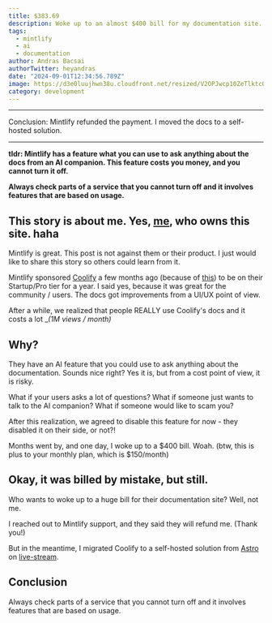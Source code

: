 ```yaml
---
title: $383.69
description: Woke up to an almost $400 bill for my documentation site...
tags:
  - mintlify
  - ai
  - documentation
author: Andras Bacsai
authorTwitter: heyandras
date: "2024-09-01T12:34:56.789Z"
image: https://d3e0luujhwn38u.cloudfront.net/resized/V2OPJwcp10ZeTlktcQOHN8KVt4TcW6Eqb8B67blTDvk/s:1200/plain/s3://typefully-user-uploads/img/original/10070/e44c2538-b848-4cf3-b215-6f292da5b7ab.png__edited
category: development
---
```


---


Conclusion:  Mintlify refunded the payment. I moved the docs to a self-hosted solution.

---

__tldr: Mintlify has a feature what you can use to ask anything about the docs from an AI companion. This feature costs you money, and you cannot turn it off.__

__Always check parts of a service that you cannot turn off and it involves features that are based on usage.__


## This story is about me. Yes, [me](https://x.com/heyandras), who owns this site. haha

Mintlify is great. This post is not against them or their product. I just would like to share this story so others could learn from it.

Mintlify sponsored [Coolify](https://coolify.io/ref=serverlesshorrors.com) a few months ago (because of [this](https://x.com/dobroslav_dev/status/1765825569281757289?s=46)) to be on their Startup/Pro tier for a year. I said yes, because it was great for the community / users. The docs got improvements from a UI/UX point of view.

After a while, we realized that people REALLY use Coolify's docs and it costs a lot __(1M views / month)_

## Why?

They have an AI feature that you could use to ask anything about the documentation. Sounds nice right? Yes it is, but from a cost point of view, it is risky.


What if your users asks a lot of questions? What if someone just wants to talk to the AI companion? What if someone would like to scam you?


After this realization, we agreed to disable this feature for now - they disabled it on their side, or not?!

Months went by, and one day, I woke up to a $400 bill. Woah.
(btw, this is plus to your monthly plan, which is $150/month)

## Okay, it was billed by mistake, but still.

Who wants to woke up to a huge bill for their documentation site? Well, not me.


I reached out to Mintlify support, and they said they will refund me. (Thank you!)

But in the meantime, I migrated Coolify to a self-hosted solution from [Astro](https://starlight.astro.build/) on [live-stream](https://heyandras.dev/live).

## Conclusion

Always check parts of a service that you cannot turn off and it involves features that are based on usage.


